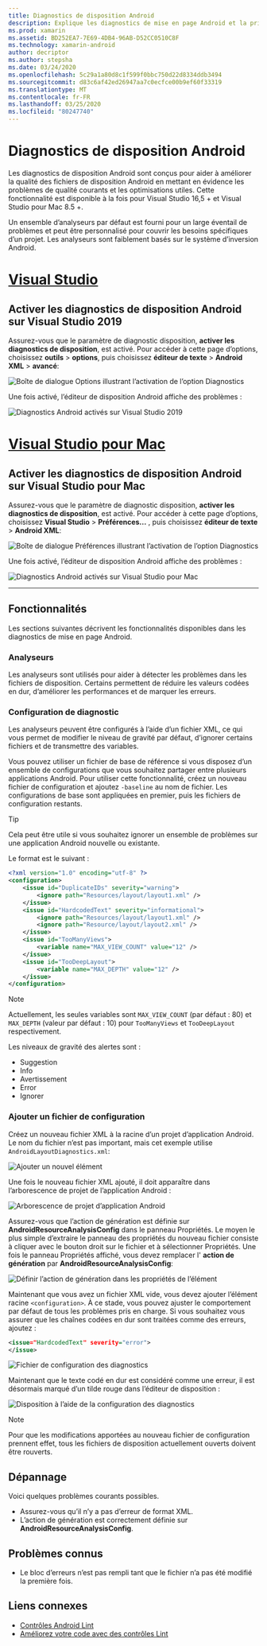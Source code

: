 ```yaml
---
title: Diagnostics de disposition Android
description: Explique les diagnostics de mise en page Android et la prise en main
ms.prod: xamarin
ms.assetid: BD252EA7-7E69-4DB4-96AB-D52CC0510C8F
ms.technology: xamarin-android
author: decriptor
ms.author: stepsha
ms.date: 03/24/2020
ms.openlocfilehash: 5c29a1a80d8c1f599f0bbc750d22d8334ddb3494
ms.sourcegitcommit: d83c6af42ed26947aa7c0ecfce00b9ef60f33319
ms.translationtype: MT
ms.contentlocale: fr-FR
ms.lasthandoff: 03/25/2020
ms.locfileid: "80247740"
---
```

# <a name="android-layout-diagnostics"></a>Diagnostics de disposition Android

Les diagnostics de disposition Android sont conçus pour aider à améliorer la qualité des fichiers de disposition Android en mettant en évidence les problèmes de qualité courants et les optimisations utiles. Cette fonctionnalité est disponible à la fois pour Visual Studio 16,5 + et Visual Studio pour Mac 8.5 +.

Un ensemble d’analyseurs par défaut est fourni pour un large éventail de problèmes et peut être personnalisé pour couvrir les besoins spécifiques d’un projet. Les analyseurs sont faiblement basés sur le système d’inversion Android.

# <a name="visual-studio"></a>[Visual Studio](#tab/windows)

## <a name="enable-android-layout-diagnostics-on-visual-studio-2019"></a>Activer les diagnostics de disposition Android sur Visual Studio 2019

Assurez-vous que le paramètre de diagnostic disposition, **activer les diagnostics de disposition**, est activé. Pour accéder à cette page d’options, choisissez **outils** > **options**, puis choisissez **éditeur de texte** > **Android XML** > **avancé**:

![Boîte de dialogue Options illustrant l’activation de l’option Diagnostics](diagnostics-images/AndroidDiagnosticsEnableOption.png)

Une fois activé, l’éditeur de disposition Android affiche des problèmes :

![Diagnostics Android activés sur Visual Studio 2019](diagnostics-images/AndroidDiagnosticsEnabled.png)

# <a name="visual-studio-for-mac"></a>[Visual Studio pour Mac](#tab/macos)

## <a name="enable-android-layout-diagnostics-on-visual-studio-for-mac"></a>Activer les diagnostics de disposition Android sur Visual Studio pour Mac

Assurez-vous que le paramètre de diagnostic disposition, **activer les diagnostics de disposition**, est activé. Pour accéder à cette page d’options, choisissez **Visual Studio** > **Préférences...** , puis choisissez **éditeur de texte** > **Android XML**:

![Boîte de dialogue Préférences illustrant l’activation de l’option Diagnostics](diagnostics-images/AndroidDiagnosticsEnableOptionVSmac.png)

Une fois activé, l’éditeur de disposition Android affiche des problèmes :

![Diagnostics Android activés sur Visual Studio pour Mac](diagnostics-images/AndroidDiagnosticsEnabledVSmac.png)

-----

## <a name="features"></a>Fonctionnalités

Les sections suivantes décrivent les fonctionnalités disponibles dans les diagnostics de mise en page Android.

### <a name="analyzers"></a>Analyseurs

Les analyseurs sont utilisés pour aider à détecter les problèmes dans les fichiers de disposition. Certains permettent de réduire les valeurs codées en dur, d’améliorer les performances et de marquer les erreurs.

### <a name="diagnostic-configuration"></a>Configuration de diagnostic

Les analyseurs peuvent être configurés à l’aide d’un fichier XML, ce qui vous permet de modifier le niveau de gravité par défaut, d’ignorer certains fichiers et de transmettre des variables.

Vous pouvez utiliser un fichier de base de référence si vous disposez d’un ensemble de configurations que vous souhaitez partager entre plusieurs applications Android. Pour utiliser cette fonctionnalité, créez un nouveau fichier de configuration et ajoutez `-baseline` au nom de fichier. Les configurations de base sont appliquées en premier, puis les fichiers de configuration restants.

> [!TIP]
> Cela peut être utile si vous souhaitez ignorer un ensemble de problèmes sur une application Android nouvelle ou existante.

Le format est le suivant :

```xml
<?xml version="1.0" encoding="utf-8" ?> 
<configuration>
    <issue id="DuplicateIDs" severity="warning">
        <ignore path="Resources/layout/layout1.xml" />
    </issue>
    <issue id="HardcodedText" severity="informational">
        <ignore path="Resources/layout/layout1.xml" />
        <ignore path="Resource/layout/layout2.xml" />
    </issue>
    <issue id="TooManyViews">
        <variable name="MAX_VIEW_COUNT" value="12" />
    </issue>
    <issue id="TooDeepLayout">
        <variable name="MAX_DEPTH" value="12" />
    </issue>
</configuration>
```

> [!NOTE]
> Actuellement, les seules variables sont `MAX_VIEW_COUNT` (par défaut : 80) et `MAX_DEPTH` (valeur par défaut : 10) pour `TooManyViews` et `TooDeepLayout` respectivement.

Les niveaux de gravité des alertes sont :

- Suggestion
- Info
- Avertissement
- Error
- Ignorer

### <a name="add-a-configuration-file"></a>Ajouter un fichier de configuration

Créez un nouveau fichier XML à la racine d’un projet d’application Android. Le nom du fichier n’est pas important, mais cet exemple utilise `AndroidLayoutDiagnostics.xml`:

![Ajouter un nouvel élément](diagnostics-images/AndroidDiagnosticsNewFileDialog.png)

Une fois le nouveau fichier XML ajouté, il doit apparaître dans l’arborescence de projet de l’application Android :

![Arborescence de projet d’application Android](diagnostics-images/AndroidDiagnosticsFileAddToTree.png)

Assurez-vous que l’action de génération est définie sur **AndroidResourceAnalysisConfig** dans le panneau Propriétés.
Le moyen le plus simple d’extraire le panneau des propriétés du nouveau fichier consiste à cliquer avec le bouton droit sur le fichier et à sélectionner Propriétés. Une fois le panneau Propriétés affiché, vous devez remplacer l' **action de génération** par **AndroidResourceAnalysisConfig**:

![Définir l’action de génération dans les propriétés de l’élément](diagnostics-images/AndroidDiagnosticsSetBuildAction.png)

Maintenant que vous avez un fichier XML vide, vous devez ajouter l’élément racine `<configuration>`. À ce stade, vous pouvez ajuster le comportement par défaut de tous les problèmes pris en charge.
Si vous souhaitez vous assurer que les chaînes codées en dur sont traitées comme des erreurs, ajoutez :

```xml
<issue="HardcodedText" severity="error">
</issue>
```

![Fichier de configuration des diagnostics](diagnostics-images/AndroidDiagnosticsConfigurationFileExample.png)

Maintenant que le texte codé en dur est considéré comme une erreur, il est désormais marqué d’un tilde rouge dans l’éditeur de disposition :

![Disposition à l’aide de la configuration des diagnostics](diagnostics-images/AndroidDiagnosticsUsingConfiguration.png)

> [!NOTE]
> Pour que les modifications apportées au nouveau fichier de configuration prennent effet, tous les fichiers de disposition actuellement ouverts doivent être rouverts.
>

## <a name="troubleshooting"></a>Dépannage

Voici quelques problèmes courants possibles.

- Assurez-vous qu’il n’y a pas d’erreur de format XML.
- L’action de génération est correctement définie sur **AndroidResourceAnalysisConfig**.

## <a name="known-issues"></a>Problèmes connus

- Le bloc d’erreurs n’est pas rempli tant que le fichier n’a pas été modifié la première fois.

## <a name="related-links"></a>Liens connexes

- [Contrôles Android Lint](http://tools.android.com/tips/lint-checks)
- [Améliorez votre code avec des contrôles Lint](https://developer.android.com/studio/write/lint)
